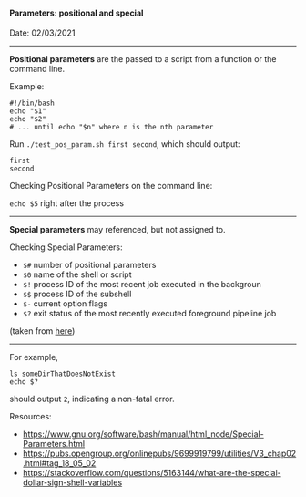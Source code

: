 #### Parameters: positional and special

Date: 02/03/2021

---

**Positional parameters** are the passed to a script from a function or the command line.

Example:

```
#!/bin/bash
echo "$1"
echo "$2"
# ... until echo "$n" where n is the nth parameter
```
Run `./test_pos_param.sh first second`, which should output:
```
first
second
```

Checking Positional Parameters on the command line:

`echo $5` right after the process

---

**Special parameters** may referenced, but not assigned to. 

Checking Special Parameters:
* `$#` number of positional parameters
* `$0` name of the shell or script
* `$!` process ID of the most recent job executed in the backgroun
* `$$` process ID of the subshell
* `$-` current option flags
* `$?` exit status of the most recently executed foreground pipeline job 

(taken from [here](https://www.gnu.org/software/bash/manual/html_node/Special-Parameters.html))

---

For example,
```
ls someDirThatDoesNotExist
echo $?
```
should output `2`, indicating a non-fatal error.

Resources:
* https://www.gnu.org/software/bash/manual/html_node/Special-Parameters.html
* https://pubs.opengroup.org/onlinepubs/9699919799/utilities/V3_chap02.html#tag_18_05_02
* https://stackoverflow.com/questions/5163144/what-are-the-special-dollar-sign-shell-variables

